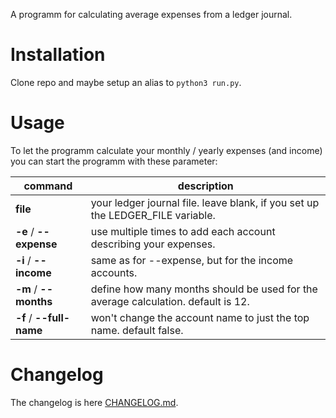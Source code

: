 A programm for calculating average expenses from a ledger journal.

# Installation

Clone repo and maybe setup an alias to `python3 run.py`.

# Usage

To let the programm calculate your monthly / yearly expenses (and income) you can start the programm with these parameter:

| command | description |
| --- | --- |
| **file** | your ledger journal file. leave blank, if you set up the LEDGER_FILE variable. |
| **-e** / **--expense** | use multiple times to add each account describing your expenses. |
| **-i** / **--income** | same as for --expense, but for the income accounts. |
| **-m** / **--months** | define how many months should be used for the average calculation. default is 12. |
| **-f** / **--full-name** | won't change the account name to just the top name. default false. |

# Changelog

The changelog is here [CHANGELOG.md](CHANGELOG.md).
